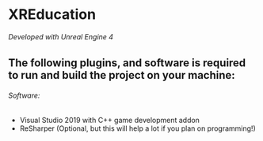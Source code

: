 # XREducation
###### Developed with Unreal Engine 4

## The following plugins, and software is required to run and build the project on your machine:
###### Software:
- Visual Studio 2019 with C++ game development addon
- ReSharper (Optional, but this will help a lot if you plan on programming!)
